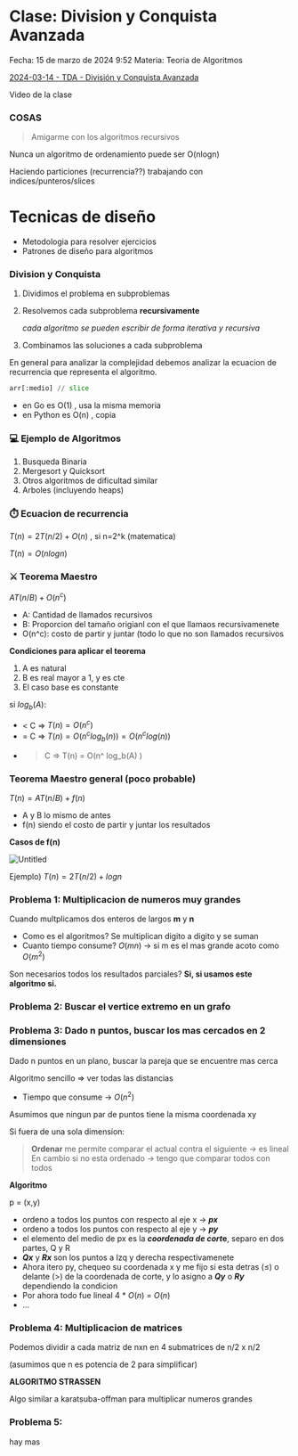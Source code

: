 # Clase: Division y Conquista Avanzada

Fecha: 15 de marzo de 2024 9:52
Materia: Teoria de Algoritmos

[2024-03-14 - TDA - División y Conquista Avanzada](https://www.youtube.com/watch?v=22h0kOTKZ0c&list=PLLfC2vEod54Iwg2t684y_fRoBVavY1HjR&index=3&t=8s&ab_channel=AlgoritmosFiubaCursoBuchwald)

Video de la clase

### COSAS

> Amigarme con los algoritmos recursivos
> 

Nunca un algoritmo de ordenamiento puede ser O(nlogn)

Haciendo particiones (recurrencia??) trabajando con indices/punteros/slices 

# Tecnicas de diseño

- Metodologia para resolver ejercicios
- Patrones de diseño para algoritmos

### Division y Conquista

1. Dividimos el problema en subproblemas
2. Resolvemos cada subproblema **recursivamente**
    
    *cada algoritmo se pueden escribir de forma iterativa y recursiva*
    
3. Combinamos las soluciones a cada subproblema

En general para analizar la complejidad debemos analizar la ecuacion de recurrencia que representa el algoritmo. 

```python
arr[:medio] // slice
```

- en Go es O(1) , usa la misma memoria
- en Python es O(n) , copia

### 💻 Ejemplo de Algoritmos

1. Busqueda Binaria
2. Mergesort y Quicksort
3. Otros algoritmos de dificultad similar
4. Arboles (incluyendo heaps)

### **⏱️ Ecuacion de recurrencia**

$T(n) = 2T(n/2) + O(n)$ , si n=2^k (matematica)

$T(n) = O(n log n)$

### ⚔️ Teorema Maestro

$AT(n/B) + O(n^c)$

- A: Cantidad de llamados recursivos
- B: Proporcion del tamaño origianl con el que llamaos recursivamenete
- O(n^c): costo de partir y juntar (todo lo que no son llamados recursivos

**Condiciones para aplicar el teorema**

1. A es natural
2. B es real mayor a 1, y es cte
3. El caso base es constante

si $log_b(A)$:

- < C   ⇒   $T(n) = O(n^c)$
- = C   ⇒   $T(n) = O(n^c log_b(n)) = O(n^clog(n))$
- > C   ⇒   T(n) = O(n^ log_b(A) )

### Teorema Maestro general (poco probable)

$T(n) = AT(n/B) + f(n)$

- A y B lo mismo de antes
- f(n) siendo el costo de partir y juntar los resultados

**Casos de f(n)**

![Untitled](Clase%20Division%20y%20Conquista%20Avanzada%202a6cb7d29e76454dbe39b0dc515aee36/Untitled.png)

Ejemplo) $T(n) = 2T(n/2) + log n$

### Problema 1: Multiplicacion de numeros muy grandes

Cuando multplicamos dos enteros de largos **m** y **n**

- Como es el algoritmos? Se multiplican digito a digito y se suman
- Cuanto tiempo consume? $O(mn)$ → si m es el mas grande acoto como $O(m^2)$

Son necesarios todos los resultados parciales? **Si, si usamos este algoritmo si.**

### Problema 2: Buscar el vertice extremo en un grafo

### Problema 3: Dado n puntos, buscar los mas cercados en 2 dimensiones

Dado n puntos en un plano, buscar la pareja que se encuentre mas cerca

Algoritmo sencillo ⇒ ver todas las distancias

- Tiempo que consume → $O(n^2)$

Asumimos que ningun par de puntos tiene la misma coordenada xy

Si fuera de una sola dimension: 

> **Ordenar** me permite comparar el actual contra el siguiente → es lineal
En cambio si no esta ordenado → tengo que comparar todos con todos
> 

**Algoritmo**

p = (x,y)

- ordeno a todos los puntos con respecto al eje x → ***px***
- ordeno a todos los puntos con respecto al eje y → ***py***
- el elemento del medio de px es la ***coordenada de cort*e**, separo en dos partes, Q y R
- ***Qx*** y ***Rx*** son los puntos a Izq y derecha respectivamenete
- Ahora itero py, chequeo su coordenada x y me fijo si esta detras (≤) o delante (>) de la coordenada de corte, y lo asigno a ***Qy*** o ***Ry*** dependiendo la condicion
- Por ahora todo fue lineal 4 * $O(n)$ =  $O(n)$
- …

### Problema 4: Multiplicacion de matrices

Podemos dividir a cada matriz de nxn en 4 submatrices de n/2 x n/2 

(asumimos que n es potencia de 2 para simplificar)

**ALGORITMO STRASSEN**

Algo similar a karatsuba-offman para multiplicar numeros grandes

### Problema 5:

hay mas